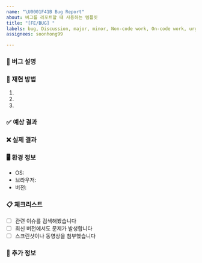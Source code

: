```yaml
---
name: "\U0001F41B Bug Report"
about: 버그를 리포트할 때 사용하는 템플릿
title: "[FE/BUG] "
labels: bug, Discussion, major, minor, Non-code work, On-code work, urgent
assignees: soonhong99

---
```


### 🐛 버그 설명
<!-- 발생한 버그에 대해 자세히 설명해주세요 -->

### 🔄 재현 방법
<!-- 버그를 재현하는 단계를 설명해주세요 -->
1. 
2. 
3. 

### ✅ 예상 결과
<!-- 정상적으로 동작했을 때 예상되는 결과를 설명해주세요 -->

### ❌ 실제 결과
<!-- 실제로 발생한 문제 상황을 설명해주세요 -->

### 🖥️ 환경 정보
<!-- 문제가 발생한 환경 정보를 입력해주세요 -->
- OS: 
- 브라우저: 
- 버전: 

### 📋 체크리스트
- [ ] 관련 이슈를 검색해봤습니다
- [ ] 최신 버전에서도 문제가 발생합니다
- [ ] 스크린샷이나 동영상을 첨부했습니다

### 📎 추가 정보
<!-- 스크린샷, 로그 등 추가 정보가 있다면 첨부해주세요 -->
